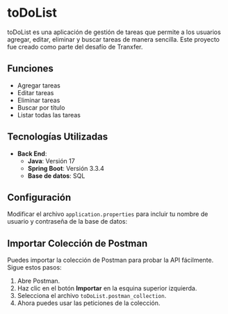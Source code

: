 # toDoList

toDoList es una aplicación de gestión de tareas que permite a los usuarios agregar, editar, eliminar y buscar tareas de manera sencilla. Este proyecto fue creado como parte del desafío de Tranxfer.

## Funciones
- Agregar tareas
- Editar tareas
- Eliminar tareas
- Buscar por título
- Listar todas las tareas

## Tecnologías Utilizadas
- **Back End**:
  - **Java**: Versión 17
  - **Spring Boot**: Versión 3.3.4
  - **Base de datos**: SQL

## Configuración
Modificar el archivo `application.properties` para incluir tu nombre de usuario y contraseña de la base de datos:


## Importar Colección de Postman

Puedes importar la colección de Postman para probar la API fácilmente. Sigue estos pasos:

1. Abre Postman.
2. Haz clic en el botón **Importar** en la esquina superior izquierda.
3. Selecciona el archivo `toDoList.postman_collection`.
4. Ahora puedes usar las peticiones de la colección.
